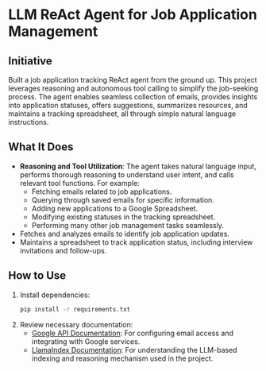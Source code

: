# LLM ReAct Agent for Job Application Management

## Initiative

Built a job application tracking ReAct agent from the ground up. This project leverages reasoning and autonomous tool calling to simplify the job-seeking process. The agent enables seamless collection of emails, provides insights into application statuses, offers suggestions, summarizes resources, and maintains a tracking spreadsheet, all through simple natural language instructions.

## What It Does

- **Reasoning and Tool Utilization**: The agent takes natural language input, performs thorough reasoning to understand user intent, and calls relevant tool functions. For example:
  - Fetching emails related to job applications.
  - Querying through saved emails for specific information.
  - Adding new applications to a Google Spreadsheet.
  - Modifying existing statuses in the tracking spreadsheet.
  - Performing many other job management tasks seamlessly.
- Fetches and analyzes emails to identify job application updates.
- Maintains a spreadsheet to track application status, including interview invitations and follow-ups.

## How to Use

1. Install dependencies:
   ```bash
   pip install -r requirements.txt
   ```
2. Review necessary documentation:
   - [Google API Documentation](https://developers.google.com/gmail/api): For configuring email access and integrating with Google services.
   - [LlamaIndex Documentation](https://llamaindex.ai/docs): For understanding the LLM-based indexing and reasoning mechanism used in the project.

